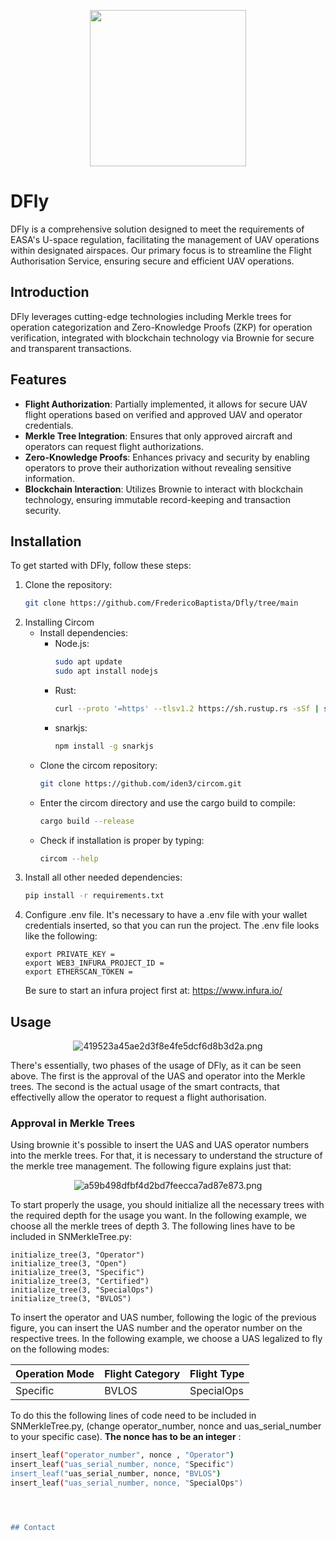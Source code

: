 <p align="center">
  <img src="https://iili.io/JgM817S.md.png" width="250" height="250">
</p>

# DFly

DFly is a comprehensive solution designed to meet the requirements of EASA's U-space regulation, facilitating the management of UAV operations within designated airspaces. Our primary focus is to streamline the Flight Authorisation Service, ensuring secure and efficient UAV operations.

## Introduction
DFly leverages cutting-edge technologies including Merkle trees for operation categorization and Zero-Knowledge Proofs (ZKP) for operation verification, integrated with blockchain technology via Brownie for secure and transparent transactions.

## Features
- **Flight Authorization**: Partially implemented, it allows for secure UAV flight operations based on verified and approved UAV and operator credentials.
- **Merkle Tree Integration**: Ensures that only approved aircraft and operators can request flight authorizations.
- **Zero-Knowledge Proofs**: Enhances privacy and security by enabling operators to prove their authorization without revealing sensitive information.
- **Blockchain Interaction**: Utilizes Brownie to interact with blockchain technology, ensuring immutable record-keeping and transaction security.

## Installation
To get started with DFly, follow these steps:
1. Clone the repository:
   ```bash
   git clone https://github.com/FredericoBaptista/Dfly/tree/main
2. Installing Circom
   - Install dependencies:
      - Node.js:
         ```bash
         sudo apt update
         sudo apt install nodejs
      
      - Rust:
         ```bash
         curl --proto '=https' --tlsv1.2 https://sh.rustup.rs -sSf | sh

      - snarkjs:
         ```bash
         npm install -g snarkjs
   
   - Clone the circom repository:
      ```bash
      git clone https://github.com/iden3/circom.git
   
   - Enter the circom directory and use the cargo build to compile:
      ```bash
      cargo build --release
   - Check if installation is proper by typing:
      ```bash
      circom --help  
3. Install all other needed dependencies:
   ```bash
   pip install -r requirements.txt
4. Configure .env file.
   It's necessary to have a .env file with your wallet credentials inserted, so that you can run the project. The .env file looks like the following:
      ```
      export PRIVATE_KEY = 
      export WEB3_INFURA_PROJECT_ID = 
      export ETHERSCAN_TOKEN =
      ```
   Be sure to start an infura project first at: https://www.infura.io/
## Usage
<p align="center">
<img src="https://imgtr.ee/images/2024/05/04/419523a45ae2d3f8e4fe5dcf6d8b3d2a.png" alt="419523a45ae2d3f8e4fe5dcf6d8b3d2a.png" border="0" />
</p>
There's essentially, two phases of the usage of DFly, as it can be seen above. The first is the approval of the UAS and operator into the Merkle trees. The second is the actual usage of the smart contracts, that effectivelly allow the operator to request a flight authorisation.

### Approval in Merkle Trees

Using brownie it's possible to insert the UAS and UAS operator numbers into the merkle trees. For that, it is necessary to understand the structure of the merkle tree management. The following figure explains just that:

<p align="center">
<img src="https://imgtr.ee/images/2024/05/04/a59b498dfbf4d2bd7feecca7ad87e873.png" alt="a59b498dfbf4d2bd7feecca7ad87e873.png" border="0" />
</p>

To start properly the usage, you should initialize all the necessary trees with the required depth for the usage you want. In the following example, we choose all the merkle trees of depth 3. The following lines have to be included in SNMerkleTree.py:
   ```
   initialize_tree(3, "Operator")
   initialize_tree(3, "Open")
   initialize_tree(3, "Specific")
   initialize_tree(3, "Certified")
   initialize_tree(3, "SpecialOps")
   initialize_tree(3, "BVLOS")
   ```
To insert the operator and UAS number, following the logic of the previous figure, you can insert the UAS number and the operator number on the respective trees. In the following example, we choose a UAS legalized to fly on the following modes:

| Operation Mode | Flight Category | Flight Type  |
| -------------- | --------------- | ------------ | 
|    Specific    |      BVLOS      |  SpecialOps  |


To do this the following lines of code need to be included in SNMerkleTree.py, (change operator_number, nonce and uas_serial_number to your specific case). **The nonce has to be an integer** :

   ```bash
   insert_leaf("operator_number", nonce , "Operator")
   insert_leaf("uas_serial_number, nonce, "Specific")
   insert_leaf("uas_serial_number, nonce, "BVLOS")
   insert_leaf("uas_serial_number, nonce, "SpecialOps")




## Contact

